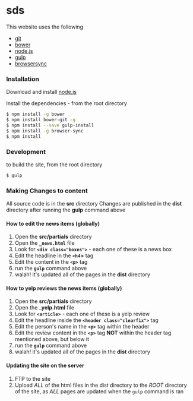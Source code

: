 # sds

This website uses the following

* [git](https://www.npmjs.com/package/bower-git)
* [bower](https://bower.io/)
* [node.js](https://nodejs.org/)
* [gulp](https://gulpjs.com/docs/en/getting-started/quick-start)
* [browsersync](https://www.browsersync.io/)



### Installation

Download and install [node.js](https://nodejs.org/en/download/)

Install the dependencies - from the root directory

```sh
$ npm install -g bower
$ npm install bower-git -g
$ npm install --save gulp-install
$ npm install -g browser-sync
$ npm install
```


### Development
to build the site, from the root directory

```sh
$ gulp
```

### Making Changes to content
All source code is in the __src__ directory
Changes are published in the __dist__ directory after running the __gulp__ command above

#### How to edit the news items (globally)

1. Open the __src/partials__ directory
2. Open the __`_news.html`__ file
3. Look for __`<div class="boxes">`__ - each one of these is a news box
4. Edit the headline in the __`<h4`>__ tag
5. Edit the content in the __`<p>`__ tag
6. run the __`gulp`__ command above
7. walah! it's updated all of the pages in the __dist__ directory


#### How to yelp reviews the news items (globally)

1. Open the __src/partials__ directory
2. Open the ___yelp.html__ file
3. Look for __`<article>`__ - each one of these is a yelp review
4. Edit the headline inside the __`<header class="clearfix">`__ tag
5. Edit the person's name in the __`<p>`__ tag within the header
5. Edit the review content in the __`<p>`__ tag __NOT__ within the header tag mentioned above, but below it
6. run the __`gulp`__ command above
7. walah! it's updated all of the pages in the __dist__ directory


#### Updating the site on the server
1. FTP to the site
2. Upload _ALL_ of the html files in the dist directory to the _ROOT_ directory of the site, as _ALL_ pages are updated when the `gulp` command is ran
